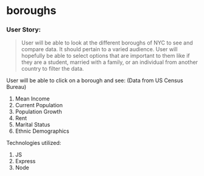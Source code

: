 # boroughs

### User Story:
> User will be able to look at the different boroughs of NYC to see and compare data. It should pertain to a varied audience. User will hopefully be able to select options that are important to them like if they are a student, married with a family, or an individual from another country to filter the data.
>
User will be able to click on a borough and see:
(Data from US Census Bureau)
1. Mean Income
2. Current Population
3. Population Growth
4. Rent 
5. Marital Status
6. Ethnic Demographics
>
Technologies utilized:
1. JS
3. Express
4. Node
